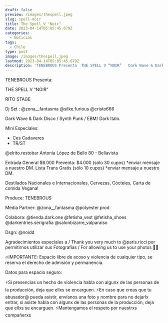 ```yaml
---
draft: false
preview: /images/thespell.jpeg
slug: spell-noir
title: The Spell V "Noir"
date: 2023-04-14T05:05:45.679Z
categories:
  - Noticias
tags:
  - Chile
type: post
image: /images/thespell.jpeg
lastmod: 2023-04-14T05:05:45.679Z
description: 'TENEBROUS Presenta  THE SPELL V “NOIR”   Dark Wave & Dark Disco / Synth Punk / EBM/ Dark Italo.'
---
```

TENEBROUS Presenta:

THE SPELL V
“NOIR”

RITO STAGE

Dj Set :
@zona__fantasma
@silke.furious
@cristo666

Dark Wave & Dark Disco / Synth Punk / EBM/ Dark Italo.

Mini Especiales:

- Ces Cadaveres
- TR/ST

@elrito.restobar
Antonia López de Bello 80 - Bellavista

Entrada General $6.000
Preventa: $4.000 (sólo 30 cupos)
*enviar mensaje a nuestro DM.
Lista Trans Gratis (sólo 10 cupos)
*enviar mensaje a nuestro DM.

Destilados Nacionales e Internacionales, Cervezas, Cócteles, Carta de comida Vegana!

Produce:
TENEBROUS

Media Partner:
@zona__fantasma
@polyester.prod

Colabora:
@tienda.dark.one
@fetisha_vest
@fetisha_shoes
@darkentries.serigrafia
@salonbizarre_valparaiso

Dsgn: @noidd

Agradecimientos especiales a / Thank you very much to @paris.ricci por permitirnos utilizar sus Fotografías / For allowing us to use your photos 🖤🦇

🔥IMPORTANTE: Espacio libre de acoso y violencia de cualquier tipo, se reserva el derecho de admisión y permanencia.

Datos para espacio seguro:

⚡️Si presencias un hecho de violencia habla con algunx de las personas de la producción, deja que ellxs se encarguen.
⚡️En caso que creas que tu abusador@ pueda asistir, envíanos una foto y nombre para no dejarlx entrar, si asiste habla con algunx de las personas de la producción, deja que ellxs se encarguen.
⚡️Mantengamos el respeto por nuestrxs compañerxs
